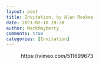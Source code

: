 ```yaml
---
layout: post
title: Invitation, by Alan Roskos
date: 2021-02-10 19:30
author: MarkMayberry
comments: true
categories: [Invitation]
---
```

<!-- wp:embed {"url":"https://vimeo.com/511699673","type":"video","providerNameSlug":"vimeo","responsive":true,"className":"wp-embed-aspect-4-3 wp-has-aspect-ratio"} -->
<figure class="wp-block-embed is-type-video is-provider-vimeo wp-block-embed-vimeo wp-embed-aspect-4-3 wp-has-aspect-ratio"><div class="wp-block-embed__wrapper">
https://vimeo.com/511699673
</div></figure>
<!-- /wp:embed -->
